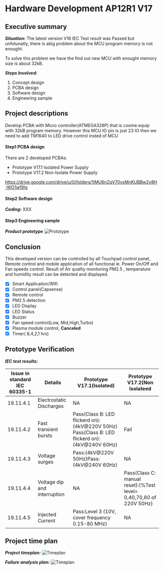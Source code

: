 # Hardware Development AP12R1 V17

## Executive summary
***Situation:***  The latest version V16 IEC Test result was Passed but unfotunatly, there is abig problem about the MCU program memory is not enought.

To solve this problem we have the find out new MCU with enought memory size is about 32kB.

***Steps Involved:***
1. Concept design
2. PCBA design
3. Software design
4. Engineering sample

## Project descriptions
Develop PCBA with Micro controller(ATMEGA328P) that is coome equip with 32kB program memory. However this MCU IO pin is just 23 IO then we need to add TM1640 to LED drive control insted of MCU 

#### Step1 PCBA design
There are 2 developed PCBAs:
  - Prototype V17.1 Isolated Power Supply
  - Prototype V17.2 Non-Isolate Power Supply
  
https://drive.google.com/drive/u/0/folders/1jMU6nZqV70yxMnKUBBw2v8H-WO1wf9Ig

#### Step2 Software design

***Coding:***
XXX

#### Step3 Engineering sample
***Product prototype***
![Prototype](https://tva1.sinaimg.cn/large/0082zybpgy1gc43pkno86j30me06egvm.jpg)

## Conclusion
This developed version can be controlled by all Touchpad control panel, Remote control and mobile application of all functional ie. Power On/Off and Fan speeds control. Result of Air quality monitoring PM2.5 , temperature and humidity result can be detected and displayed.

- [x] Smart Application/Wifi
- [x] Control panel(Capsense)
- [x] Remote control
- [x] PM2.5 detection
- [x] LED Display
- [x] LED Status
- [x] Buzzer
- [x] Fan speed control(Low, Mid,High,Turbo)
- [x] Plasma module control, **Canceled**
- [x] Timer( 8,4,2,1 hrs)

## Prototype Verification
***IEC test results:***

Issue in standard IEC 60335-1 | Details | Prototype V17.1(Isolated) | Prototype V17.2(Non Isolateed
-- | -- | -- |--
19.11.4.1 | Electrostatic Discharges | NA | NA
19.11.4.2 | Fast transient bursts | Pass(Class B: LED flickerd on):(4kV@220V 50Hz) Pass(Class B: LED flickerd on):(4kV@240V 60Hz) | Fail
19.11.4.3 | Voltage surges | Pass:(4kV@220V 50Hz)Pass:(4kV@240V 60Hz) | NA
19.11.4.4| Voltage dip and interruption | NA | Pass(Class C: manual reset):(%Test level= 0,40,70,80 of 220V 50Hz) 
19.11.4.5| Injected Current | Pass:Level 3 (10V, cover frequency 0.15-80 MHz) | NA

## Project time plan
***Project timeplan:***
![Timeplan](https://tva1.sinaimg.cn/large/0082zybpgy1gc9yj89kxtj32fm0fm7e1.jpg)

***Failure analysis plan:***
![Timeplan](https://tva1.sinaimg.cn/large/0082zybpgy1gc9yl5x6zsj329k0f0qgr.jpg)


